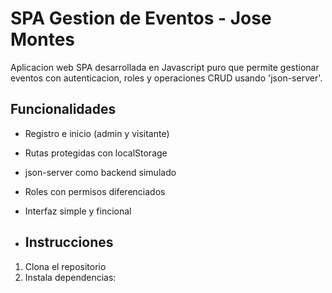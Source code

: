 # SPA Gestion de Eventos - Jose Montes

Aplicacion web SPA desarrollada en 
Javascript puro que permite gestionar 
eventos con autenticacion, roles y 
operaciones CRUD usando 'json-server'.

## Funcionalidades

- Registro e inicio (admin y visitante)
- Rutas protegidas con localStorage
- json-server como backend simulado
- Roles con permisos diferenciados
- Interfaz simple y fincional

- ## Instrucciones

1. Clona el repositorio
2. Instala dependencias:
   
